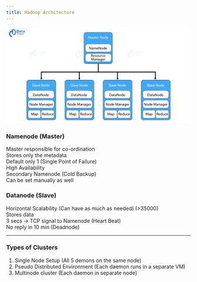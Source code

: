 ```yaml
---
title: Hadoop Architecture
---
```


![Hadoop Architecture|550](images/hadoop-architecture.jpg)

### Namenode (Master)

Master responsible for co-ordination  
Stores only the metadata  
Default only 1 (Single Point of Failure)  
High Availability  
Secondary Namenode (Cold Backup)  
Can be set manually as well

### Datanode (Slave)

Horizontal Scalability (Can have as much as needed) (>35000)  
Stores data  
3 secs -> TCP signal to Namenode (Heart Beat)  
No reply in 10 min (Deadnode)

---

### Types of Clusters

1. Single Node Setup (All 5 demons on the same node)
2. Pseudo Distributed Environment (Each daemon runs in a separate VM)
3. Multinode cluster (Each daemon in separate node)